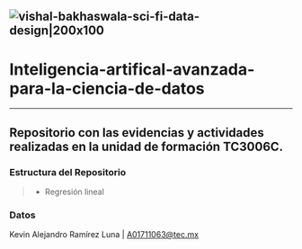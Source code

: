 ![vishal-bakhaswala-sci-fi-data-design|200x100](https://github.com/user-attachments/assets/10931e33-ed00-49f3-8364-f7e05b0eccbb)
---
# Inteligencia-artifical-avanzada-para-la-ciencia-de-datos
---

## Repositorio con las evidencias y actividades realizadas en la unidad de formación TC3006C.

### Estructura del Repositorio 
> * Regresión lineal
### Datos
Kevin Alejandro Ramírez Luna | A01711063@tec.mx
